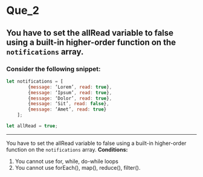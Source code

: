 # Que_2

## You have to set the allRead variable to false using a built-in higher-order function on the `notifications` array.

### Consider the following snippet:

```js
let notifications = [
        {message: ‘Lorem’, read: true},
        {message: ‘Ipsum’, read: true},
        {message: ‘Dolor’, read: true},
        {message: ‘Sit’, read: false},
        {message: ‘Amet’, read: true}
    ];

let allRead = true;
```
---

You have to set the allRead variable to false using a built-in higher-order function on the `notifications` array. 
**Conditions:** 
1. You cannot use for, while, do-while loops 
2. You cannot use forEach(), map(), reduce(), filter().

